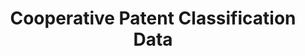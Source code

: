 ---
layout: default
bigquery: https://console.cloud.google.com/bigquery?p=patents-public-data&d=cpc&page=dataset
citation: '“Cooperative Patent Classification” by the EPO and USPTO, for public use. '
contributors: EPO, USPTO
cost: None
description: Cooperative Patent Classification Data contains the scheme and definitions
  of the Cooperative Patent Classification system for classifying patent documents.
  The CPC is the result of a partnership between the EPO and the USPTO in their joint
  effort to develop a common, internationally compatible classification system for
  technical documents, in particular patent publications, which will be used by both
  offices in the patent granting process
documentation: https://www.cooperativepatentclassification.org/cpcSchemeAndDefinitions
last_edit: 04/12/2022, 20:46:18
location: https://www.cooperativepatentclassification.org/index
maintained_by: USPTO, EPO
schema_fields:
- limitingReferences
- applicationReferences
- breakdown_code
- titleFull
- synonyms
- ipcConcordant
- notAllocatable
- glossary
- child_groups
- children
- not_allocatable
- childGroups
- dateRevised
- symbol
- residualReferences
- date_revised
- residual_references
- level
- definition
- ipc_concordant
- parents
- titlePart
- additional_only
- title_part
- limiting_references
- status
- sizeCache
- application_references
- informative_references
- informativeReferences
- breakdownCode
- title_full
shortname: cooperative_patent_classification
tags:
- patents
- science
title: Cooperative Patent Classification Data
uuid: 984374a7-16e9-4b35-9445-458daceb01bf
---